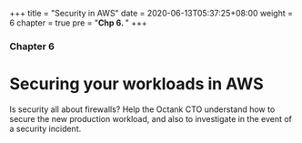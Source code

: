 +++
title = "Security in AWS"
date = 2020-06-13T05:37:25+08:00
weight = 6
chapter = true
pre = "<b>Chp 6. </b>"
+++

### Chapter 6

# Securing your workloads in AWS

Is security all about firewalls? 
Help the Octank CTO understand how to secure the new production workload, and also to investigate in the event of a security incident.
